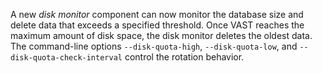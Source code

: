 A new *disk monitor* component can now monitor the database size and delete data
that exceeds a specified threshold. Once VAST reaches the maximum amount of disk
space, the disk monitor deletes the oldest data. The command-line options
`--disk-quota-high`, `--disk-quota-low`, and `--disk-quota-check-interval`
control the rotation behavior.
